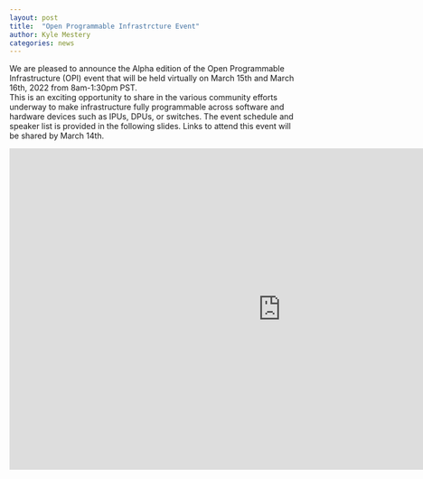 ```yaml
---
layout: post
title:  "Open Programmable Infrastrcture Event"
author: Kyle Mestery
categories: news 
---
```


We are pleased to announce the Alpha edition of the Open Programmable Infrastructure (OPI) event that will be held virtually on March 15th and March 16th, 2022 from 8am-1:30pm PST.  
This is an exciting opportunity to share in the various community efforts underway to make infrastructure fully programmable across software and hardware devices such as IPUs, DPUs, or switches.  The event schedule and speaker list is provided in the following slides.  Links to attend this event will be shared by March 14th.​

<iframe src="https://docs.google.com/presentation/d/e/2PACX-1vTRAdBMCeeMHep56tjjUE_JaejZbFdougphokELYwFPG3VOaNCfmJ-LAo01nw_B2w/embed?start=false&loop=false&delayms=3000" frameborder="0" width="960" height="569" allowfullscreen="true" mozallowfullscreen="true" webkitallowfullscreen="true"></iframe>
